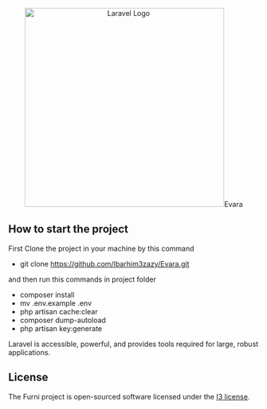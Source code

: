 <p align="center"><a href="https://laravel.com" target="_blank"><img src="https://raw.githubusercontent.com/laravel/art/master/logo-lockup/5%20SVG/2%20CMYK/1%20Full%20Color/laravel-logolockup-cmyk-red.svg" width="400" alt="Laravel Logo"></a>Evara</p>

## How to start the project

First Clone the project in your machine by this command

-   git clone https://github.com/Ibarhim3zazy/Evara.git

and then run this commands in project folder

-   composer install
-   mv .env.example .env
-   php artisan cache:clear
-   composer dump-autoload
-   php artisan key:generate

Laravel is accessible, powerful, and provides tools required for large, robust applications.

## License

The Furni project is open-sourced software licensed under the [I3 license](https://bit.ly/3MCy2Y6).
